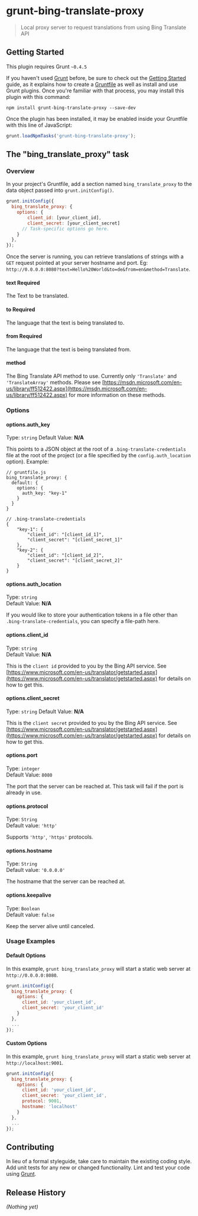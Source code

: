 # grunt-bing-translate-proxy

> Local proxy server to request translations from using Bing Translate API

## Getting Started
This plugin requires Grunt `~0.4.5`

If you haven't used [Grunt](http://gruntjs.com/) before, be sure to check out the [Getting Started](http://gruntjs.com/getting-started) guide, as it explains how to create a [Gruntfile](http://gruntjs.com/sample-gruntfile) as well as install and use Grunt plugins. Once you're familiar with that process, you may install this plugin with this command:

```shell
npm install grunt-bing-translate-proxy --save-dev
```

Once the plugin has been installed, it may be enabled inside your Gruntfile with this line of JavaScript:

```js
grunt.loadNpmTasks('grunt-bing-translate-proxy');
```

## The "bing_translate_proxy" task

### Overview
In your project's Gruntfile, add a section named `bing_translate_proxy` to the data object passed into `grunt.initConfig()`.

```js
grunt.initConfig({
  bing_translate_proxy: {
    options: {
        client_id: [your_client_id],
        client_secret: [your_client_secret]
      // Task-specific options go here.
    }
  },
});
```

Once the server is running, you can retrieve translations of strings with a `GET` request pointed at your server hostname and port. Eg:
`http://0.0.0.0:8080?text=Hello%20World&to=de&from=en&method=Translate`.

#### text __Required__
The Text to be translated.

#### to  __Required__
The language that the text is being translated to.

#### from  __Required__
The language that the text is being translated from.

#### method
The Bing Translate API method to use. Currently only `'Translate'` and `'TranslateArray'` methods. Please see [https://msdn.microsoft.com/en-us/library/ff512422.aspx](https://msdn.microsoft.com/en-us/library/ff512422.aspx) for more information on these methods.

### Options
#### options.auth_key
Type: `string`
Default Value: __N/A__  

This points to a JSON object at the root of a `.bing-translate-credentials` file at the root of the project (or a file specified by the `config.auth_location` option). Example:
```
// gruntfile.js
bing_translate_proxy: {
  default: {
    options: {
      auth_key: "key-1"
    }
  }
}
```

```
// .bing-translate-credentials
{
    "key-1": {
        "client_id": "[client_id_1]",
        "client_secret": "[client_secret_1]"
    },
    "key-2": {
        "client_id": "[client_id_2]",
        "client_secret": "[client_secret_2]"
    }
}
```

#### options.auth_location
Type: `string`  
Default Value: __N/A__

If you would like to store your authentication tokens in a file other than `.bing-translate-credentials`, you can specify a file-path here.

#### options.client_id
Type: `string`  
Default Value: __N/A__  

This is the `client id` provided to you by the Bing API service. See [https://www.microsoft.com/en-us/translator/getstarted.aspx](https://www.microsoft.com/en-us/translator/getstarted.aspx) for details on how to get this.

#### options.client_secret
Type: `string`
Default Value: __N/A__  

This is the `client secret` provided to you by the Bing API service. See [https://www.microsoft.com/en-us/translator/getstarted.aspx](https://www.microsoft.com/en-us/translator/getstarted.aspx) for details on how to get this.

#### options.port
Type: `integer`  
Default Value: `8080`  

The port that the server can be reached at. This task will fail if the port is already in use.

#### options.protocol
Type: `String`  
Default value: `'http'`  

Supports `'http'`, `'https'` protocols.

#### options.hostname
Type: `String`  
Default value: `'0.0.0.0'`  

The hostname that the server can be reached at.

#### options.keepalive
Type: `Boolean`  
Default value: `false`  

Keep the server alive until canceled.

### Usage Examples

#### Default Options
In this example, `grunt bing_translate_proxy` will start a static web server at `http://0.0.0.0:8080`.

```js
grunt.initConfig({
  bing_translate_proxy: {
    options: {
      client_id: 'your_client_id',
      client_secret: 'your_client_id'
    }
  },
  ...
});
```

#### Custom Options
In this example, `grunt bing_translate_proxy` will start a static web server at `http://localhost:9001`.

```js
grunt.initConfig({
  bing_translate_proxy: {
    options: {
      client_id: 'your_client_id',
      client_secret: 'your_client_id',
      protocol: 9001,
      hostname: 'localhost'
    }
  },
  ...
});
```

## Contributing
In lieu of a formal styleguide, take care to maintain the existing coding style. Add unit tests for any new or changed functionality. Lint and test your code using [Grunt](http://gruntjs.com/).

## Release History
_(Nothing yet)_
